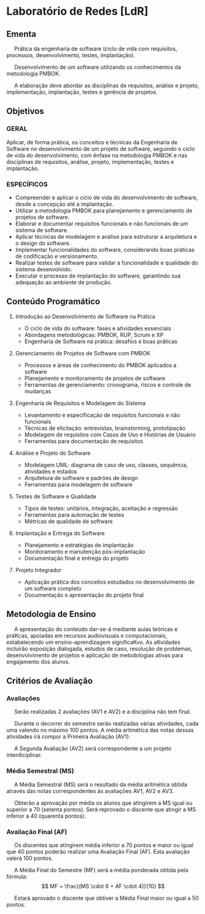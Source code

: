 # Laboratório de Redes [LdR]

## Ementa

$\quad$ Prática da engenharia de software (ciclo de vida com requisitos, processos, desenvolvimento, testes, implantação).

$\quad$ Desenvolvimento de um software utilizando os conhecimentos da metodologia PMBOK.

$\quad$ A elaboração deve abordar as disciplinas de requisitos, análise e projeto, implementação, implantação, testes e gerência de projetos.

## Objetivos

### GERAL
Aplicar, de forma prática, os conceitos e técnicas da Engenharia de Software no desenvolvimento de um projeto de software, seguindo o ciclo de vida do desenvolvimento, com ênfase na metodologia PMBOK e nas disciplinas de requisitos, análise, projeto, implementação, testes e implantação.

### ESPECÍFICOS

* Compreender e aplicar o ciclo de vida do desenvolvimento de software, desde a concepção até a implantação.
* Utilizar a metodologia PMBOK para planejamento e gerenciamento de projetos de software.
* Elaborar e documentar requisitos funcionais e não funcionais de um sistema de software.
* Aplicar técnicas de modelagem e análise para estruturar a arquitetura e o design do software.
* Implementar funcionalidades do software, considerando boas práticas de codificação e versionamento.
* Realizar testes de software para validar a funcionalidade e qualidade do sistema desenvolvido.
* Executar o processo de implantação do software, garantindo sua adequação ao ambiente de produção.

## Conteúdo Programático

1. Introdução ao Desenvolvimento de Software na Prática
   * O ciclo de vida do software: fases e atividades essenciais
   * Abordagens metodológicas: PMBOK, RUP, Scrum e XP
   * Engenharia de Software na prática: desafios e boas práticas

2. Gerenciamento de Projetos de Software com PMBOK
   * Processos e áreas de conhecimento do PMBOK aplicados a software
   * Planejamento e monitoramento de projetos de software
   * Ferramentas de gerenciamento: cronograma, riscos e controle de mudanças

3. Engenharia de Requisitos e Modelagem do Sistema
   * Levantamento e especificação de requisitos funcionais e não funcionais
   * Técnicas de elicitação: entrevistas, brainstorming, prototipação
   * Modelagem de requisitos com Casos de Uso e Histórias de Usuário
   * Ferramentas para documentação de requisitos

4. Análise e Projeto do Software
   * Modelagem UML: diagrama de caso de uso, classes, sequência, atividades e estados
   * Arquitetura de software e padrões de design
   * Ferramentas para modelagem de software

5. Testes de Software e Qualidade
   * Tipos de testes: unitários, integração, aceitação e regressão
   * Ferramentas para automação de testes
   * Métricas de qualidade de software

6. Implantação e Entrega do Software
   * Planejamento e estratégias de implantação
   * Monitoramento e manutenção pós-implantação
   * Documentação final e entrega do projeto

7. Projeto Integrador
   * Aplicação prática dos conceitos estudados no desenvolvimento de um software completo
   * Documentação e apresentação do projeto final

## Metodologia de Ensino

$\quad$ A apresentação do conteúdo dar-se-á mediante aulas teóricas e práKcas, apoiadas em recursos audiovisuais e computacionais, estabelecendo um ensino-aprendizagem significaKvo. As aKvidades incluirão exposição dialogada, estudos de caso, resolução de problemas, desenvolvimento de projetos e aplicação de metodologias ativas para engajamento dos alunos.

## Critérios de Avaliação

### Avaliações

$\quad$ Serão realizadas 2 avaliações (AV1 e AV2) e a disciplina não tem final.

$\quad$ Durante o decorrer do semestre serão realizadas várias atividades, cada uma valendo no máximo 100 pontos. A média aritmética das notas dessas atividades irá compor a Primeira Avaliação (AV1).

$\quad$ A Segunda Avaliação (AV2) será correspondente a um projeto interdiciplinar.

### Média Semestral (MS)

$\quad$ A Média Semestral (MS) será o resultado da média aritmética obtida através das notas correspondentes às avaliações AV1, AV2 e AV3.

$\quad$ Obterão a aprovação por média os alunos que atingirem a MS igual ou superior a 70 (setenta pontos). Será reprovado o discente que atingir a MS inferior a 40 (quarenta pontos).

### Avaliação Final (AF)

$\quad$ Os discentes que atingirem média inferior a 70 pontos e maior ou igual que 40 pontos poderão realizar uma Avaliação Final (AF). Esta avaliação valerá 100 pontos.

$\quad$ A Média Final do Semestre (MF) será a média ponderada obtida pela fórmula:
$$
MF = \frac{(MS \cdot 6 + AF \cdot 4)}{10}
$$

$\quad$ Estará aprovado o discente que obtiver a Média Final maior ou igual a 50 pontos.

